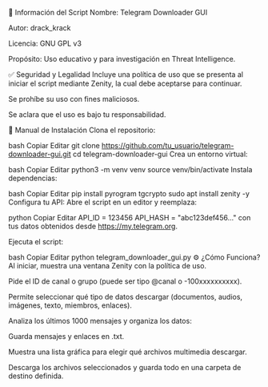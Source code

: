 
📜 Información del Script
Nombre: Telegram Downloader GUI

Autor: drack_krack

Licencia: GNU GPL v3

Propósito: Uso educativo y para investigación en Threat Intelligence.

✅ Seguridad y Legalidad
Incluye una política de uso que se presenta al iniciar el script mediante Zenity, la cual debe aceptarse para continuar.

Se prohíbe su uso con fines maliciosos.

Se aclara que el uso es bajo tu responsabilidad.

🔧 Manual de Instalación
Clona el repositorio:

bash
Copiar
Editar
git clone https://github.com/tu_usuario/telegram-downloader-gui.git
cd telegram-downloader-gui
Crea un entorno virtual:

bash
Copiar
Editar
python3 -m venv venv
source venv/bin/activate
Instala dependencias:

bash
Copiar
Editar
pip install pyrogram tgcrypto
sudo apt install zenity -y
Configura tu API:
Abre el script en un editor y reemplaza:

python
Copiar
Editar
API_ID = 123456
API_HASH = "abc123def456..."
con tus datos obtenidos desde https://my.telegram.org.

Ejecuta el script:

bash
Copiar
Editar
python telegram_downloader_gui.py
⚙️ ¿Cómo Funciona?
Al iniciar, muestra una ventana Zenity con la política de uso.

Pide el ID de canal o grupo (puede ser tipo @canal o -100xxxxxxxxxx).

Permite seleccionar qué tipo de datos descargar (documentos, audios, imágenes, texto, miembros, enlaces).

Analiza los últimos 1000 mensajes y organiza los datos:

Guarda mensajes y enlaces en .txt.

Muestra una lista gráfica para elegir qué archivos multimedia descargar.

Descarga los archivos seleccionados y guarda todo en una carpeta de destino definida.

